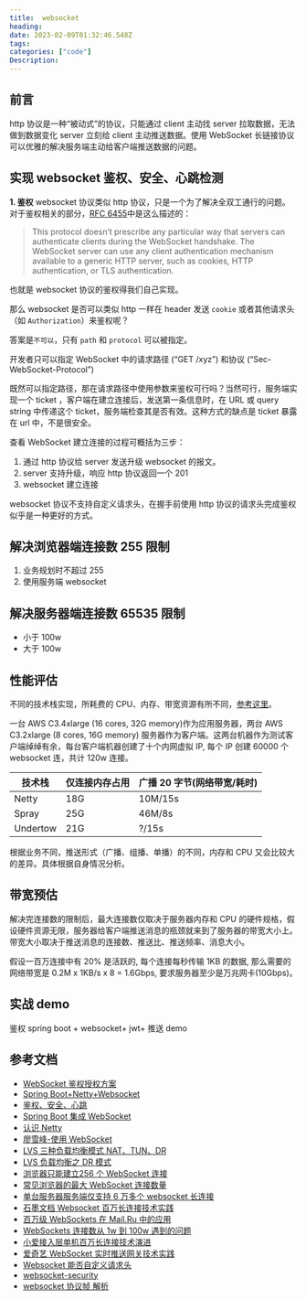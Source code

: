 ```yaml
---
title:  websocket
heading:  
date: 2023-02-09T01:32:46.548Z
tags: 
categories: ["code"]
Description:  
---
```

## 前言
http 协议是一种“被动式”的协议，只能通过 client 主动找 server 拉取数据，无法做到数据变化 server  立刻给 client 主动推送数据。使用 WebSocket 长链接协议可以优雅的解决服务端主动给客户端推送数据的问题。

## 实现 websocket 鉴权、安全、心跳检测

**1. 鉴权**
websocket 协议类似 http 协议，只是一个为了解决全双工通行的问题。对于鉴权相关的部分，[RFC 6455](https://websockets.readthedocs.io/en/stable/topics/authentication.html)中是这么描述的：
> This protocol doesn’t prescribe any particular way that servers can authenticate clients during the WebSocket handshake. The WebSocket server can use any client authentication mechanism available to a generic HTTP server, such as cookies, HTTP authentication, or TLS authentication.

也就是 websocket 协议的鉴权得我们自己实现。

那么 websocket 是否可以类似 http 一样在 header 发送 `cookie` 或者其他请求头（如 `Authorization`）来鉴权呢？

答案是`不可以`，只有 `path` 和 `protocol` 可以被指定。

开发者只可以指定 WebSocket 中的请求路径 (“GET /xyz”) 和协议 (“Sec-WebSocket-Protocol”)  

既然可以指定路径，那在请求路径中使用参数来鉴权可行吗？当然可行，服务端实现一个 ticket ，客户端在建立连接后，发送第一条信息时，在 URL 或 query string 中传递这个 ticket，服务端检查其是否有效。这种方式的缺点是 ticket 暴露在 url 中，不是很安全。

查看 WebSocket 建立连接的过程可概括为三步：
1. 通过 http 协议给 server 发送升级 websocket 的报文。
2. server 支持升级，响应 http 协议返回一个 201
3. websocket 建立连接

websocket 协议不支持自定义请求头，在握手前使用 http 协议的请求头完成鉴权似乎是一种更好的方式。

## 解决浏览器端连接数 255 限制
1. 业务规划时不超过 255
2. 使用服务端 websocket


## 解决服务器端连接数 65535 限制
- 小于 100w
- 大于 100w



## 性能评估

不同的技术栈实现，所耗费的 CPU、内存、带宽资源有所不同，[参考这里](https://juejin.cn/post/6844903783575584776)。

一台 AWS C3.4xlarge (16 cores, 32G memory)作为应用服务器，两台 AWS C3.2xlarge (8 cores, 16G memory) 服务器作为客户端。这两台机器作为测试客户端绰绰有余，每台客户端机器创建了十个内网虚拟 IP, 每个 IP 创建 60000 个 websocket 连，共计 120w 连接。

| 技术栈   | 仅连接内存占用 | 广播 20 字节(网络带宽/耗时) |
| -------- | -------------- | --------------------------- |
| Netty    | 18G            | 10M/15s                     |
| Spray    | 25G            | 46M/8s                      |
| Undertow | 21G            | ?/15s                       |
根据业务不同，推送形式（广播、组播、单播）的不同，内存和 CPU 又会比较大的差异。具体根据自身情况分析。

## 带宽预估
解决完连接数的限制后，最大连接数仅取决于服务器内存和 CPU 的硬件规格，假设硬件资源无限，服务器给客户端推送消息的瓶颈就来到了服务器的带宽大小上。带宽大小取决于推送消息的连接数、推送比、推送频率、消息大小。

假设一百万连接中有 20% 是活跃的, 每个连接每秒传输 1KB 的数据, 那么需要的网络带宽是 0.2M x 1KB/s x 8 = 1.6Gbps, 要求服务器至少是万兆网卡(10Gbps)。



## 实战 demo
鉴权
spring boot + websocket+ jwt+
推送 demo




##  参考文档
- [WebSocket 鉴权授权方案](https://zhuanlan.zhihu.com/p/495501853)
- [Spring Boot+Netty+Websocket](https://blog.51cto.com/u_15430445/5761543)
- [鉴权、安全、心跳 ](https://github.com/HXWfromDJTU/blog/issues/15)
- [Spring Boot 集成 WebSocket](https://www.cnblogs.com/wupeixuan/p/13389757.html)
- [认识 Netty](https://www.jianshu.com/p/b9f3f6a16911)
- [廖雪峰-使用 WebSocket](https://www.liaoxuefeng.com/wiki/1252599548343744/1282384966189089)
- [LVS 三种负载均衡模式 NAT、TUN、DR ](https://zhuanlan.zhihu.com/p/87109094)
- [LVS 负载均衡之 DR 模式](https://www.cnblogs.com/Courage129/p/14332902.html)
- [浏览器只能建立256 个 WebSocket 连接](https://zhuanlan.zhihu.com/p/103289590)
- [常见浏览器的最大 WebSocket 连接数量 ](https://blog.csdn.net/weixin_41217541/article/details/106231171)
- [单台服务器服务端仅支持 6 万多个 websocket 长连接](https://www.jianshu.com/p/4878ff3ed4a5)
- [石墨文档 Websocket 百万长连接技术实践](https://www.infoq.cn/article/gymhabqvro214qo44jhd)
- [百万级 WebSockets 在 Mail.Ru 中的应用](https://colobu.com/2017/12/13/A-Million-WebSockets-and-Go/)
- [WebSockets 连接数从 1w 到 100w 遇到的问题](https://shibd.github.io/message-center-3/#%E7%AA%81%E7%A0%B41W%EF%BC%88%E6%9B%B4%E6%8D%A2Spring%E7%9A%84Web%E5%AE%B9%E5%99%A8%EF%BC%89)
- [小爱接入层单机百万长连接技术演进](https://www.zhihu.com/question/20831000/answer/2401861700)
- [爱奇艺 WebSocket 实时推送网关技术实践](http://www.52im.net/thread-3539-1-1.html)
- [Websocket 能否自定义请求头](https://hgl2.com/2021/websocket-request-header/)
- [websocket-security](https://devcenter.heroku.com/articles/websocket-security)
- [websocket 协议帧 解析](https://blog.csdn.net/weixin_39898011/article/details/111232821)


